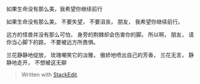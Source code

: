 

















如果生命没有那么美，我希望你继续前行


如果生命没有那么美，
不要失望，
不要沮丧，
朋友，
我希望你继续前行。

远方的怪兽并没有那么可怕，
身旁的荆棘却会伤害你的脚。
所以啊，
朋友，
请你当心脚下的路，
不要被远方所畏惧。


兰花静静地绽放，
玫瑰嘲笑它的淡雅，
傲娇地喷出自己的芳香，
兰花无言，
静静地走开，
不想被这无聊

























> Written with [StackEdit](https://stackedit.io/).
<!--stackedit_data:
eyJoaXN0b3J5IjpbLTcxNzYzMTkwNCw1Mjk2NDE5MzksNjg5Nz
AxNjY4XX0=
-->